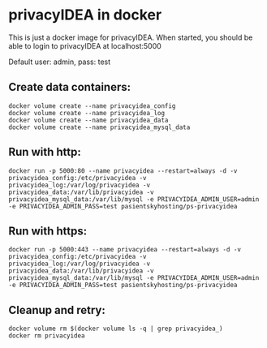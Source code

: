 privacyIDEA in docker
=====================

This is just a docker image for privacyIDEA. When started, you should be able to login to privacyIDEA at localhost:5000

Default user: admin, pass: test

Create data containers:
-----------------------
```
docker volume create --name privacyidea_config
docker volume create --name privacyidea_log
docker volume create --name privacyidea_data
docker volume create --name privacyidea_mysql_data
```

Run with http:
--------------
```
docker run -p 5000:80 --name privacyidea --restart=always -d -v privacyidea_config:/etc/privacyidea -v privacyidea_log:/var/log/privacyidea -v privacyidea_data:/var/lib/privacyidea -v privacyidea_mysql_data:/var/lib/mysql -e PRIVACYIDEA_ADMIN_USER=admin -e PRIVACYIDEA_ADMIN_PASS=test pasientskyhosting/ps-privacyidea
```

Run with https:
---------------
```
docker run -p 5000:443 --name privacyidea --restart=always -d -v privacyidea_config:/etc/privacyidea -v privacyidea_log:/var/log/privacyidea -v privacyidea_data:/var/lib/privacyidea -v privacyidea_mysql_data:/var/lib/mysql -e PRIVACYIDEA_ADMIN_USER=admin -e PRIVACYIDEA_ADMIN_PASS=test pasientskyhosting/ps-privacyidea
```


Cleanup and retry:
------------------
```
docker volume rm $(docker volume ls -q | grep privacyidea_)
docker rm privacyidea
```
